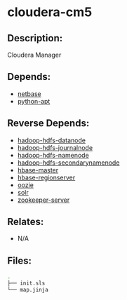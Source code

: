 # cloudera-cm5

## Description:

Cloudera Manager

## Depends:

  -  [netbase](/salt/netbase)
  -  [python-apt](/salt/python-apt)

## Reverse Depends:

  -  [hadoop-hdfs-datanode](/salt/hadoop-hdfs-datanode)
  -  [hadoop-hdfs-journalnode](/salt/hadoop-hdfs-journalnode)
  -  [hadoop-hdfs-namenode](/salt/hadoop-hdfs-namenode)
  -  [hadoop-hdfs-secondarynamenode](/salt/hadoop-hdfs-secondarynamenode)
  -  [hbase-master](/salt/hbase-master)
  -  [hbase-regionserver](/salt/hbase-regionserver)
  -  [oozie](/salt/oozie)
  -  [solr](/salt/solr)
  -  [zookeeper-server](/salt/zookeeper-server)

## Relates:

  -  N/A

## Files:

```bash
.
├── init.sls
└── map.jinja
```
